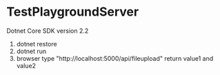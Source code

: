 # TestPlaygroundServer

Dotnet Core SDK version 2.2
1. dotnet restore
2. dotnet run
3. browser type "http://localhost:5000/api/fileupload" return value1 and value2
